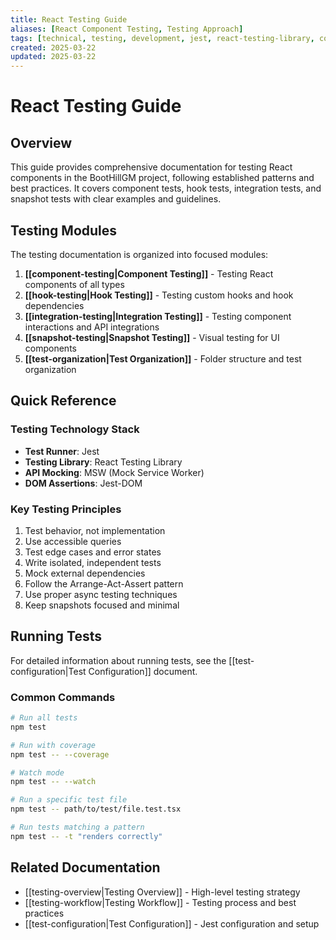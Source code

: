 ```yaml
---
title: React Testing Guide
aliases: [React Component Testing, Testing Approach]
tags: [technical, testing, development, jest, react-testing-library, components, hooks]
created: 2025-03-22
updated: 2025-03-22
---
```


# React Testing Guide

## Overview

This guide provides comprehensive documentation for testing React components in the BootHillGM project, following established patterns and best practices. It covers component tests, hook tests, integration tests, and snapshot tests with clear examples and guidelines.

## Testing Modules

The testing documentation is organized into focused modules:

1. **[[component-testing|Component Testing]]** - Testing React components of all types
2. **[[hook-testing|Hook Testing]]** - Testing custom hooks and hook dependencies
3. **[[integration-testing|Integration Testing]]** - Testing component interactions and API integrations
4. **[[snapshot-testing|Snapshot Testing]]** - Visual testing for UI components
5. **[[test-organization|Test Organization]]** - Folder structure and test organization

## Quick Reference

### Testing Technology Stack

- **Test Runner**: Jest
- **Testing Library**: React Testing Library
- **API Mocking**: MSW (Mock Service Worker)
- **DOM Assertions**: Jest-DOM

### Key Testing Principles

1. Test behavior, not implementation
2. Use accessible queries
3. Test edge cases and error states
4. Write isolated, independent tests
5. Mock external dependencies
6. Follow the Arrange-Act-Assert pattern
7. Use proper async testing techniques
8. Keep snapshots focused and minimal

## Running Tests

For detailed information about running tests, see the [[test-configuration|Test Configuration]] document.

### Common Commands

```bash
# Run all tests
npm test

# Run with coverage
npm test -- --coverage

# Watch mode
npm test -- --watch

# Run a specific test file
npm test -- path/to/test/file.test.tsx

# Run tests matching a pattern
npm test -- -t "renders correctly"
```

## Related Documentation

- [[testing-overview|Testing Overview]] - High-level testing strategy
- [[testing-workflow|Testing Workflow]] - Testing process and best practices
- [[test-configuration|Test Configuration]] - Jest configuration and setup
